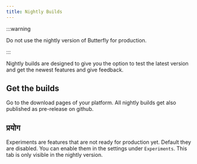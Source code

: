 ```yaml
---
title: Nightly Builds
---
```


:::warning

Do not use the nightly version of Butterfly for production.

:::

Nightly builds are designed to give you the option to test the latest version and get the newest features
and give feedback.

## Get the builds

Go to the download pages of your platform.
All nightly builds get also published as pre-release on github.

## प्रयोग

Experiments are features that are not ready for production yet.
Default they are disabled. You can enable them in the settings under `Experiments`.
This tab is only visible in the nightly version.
